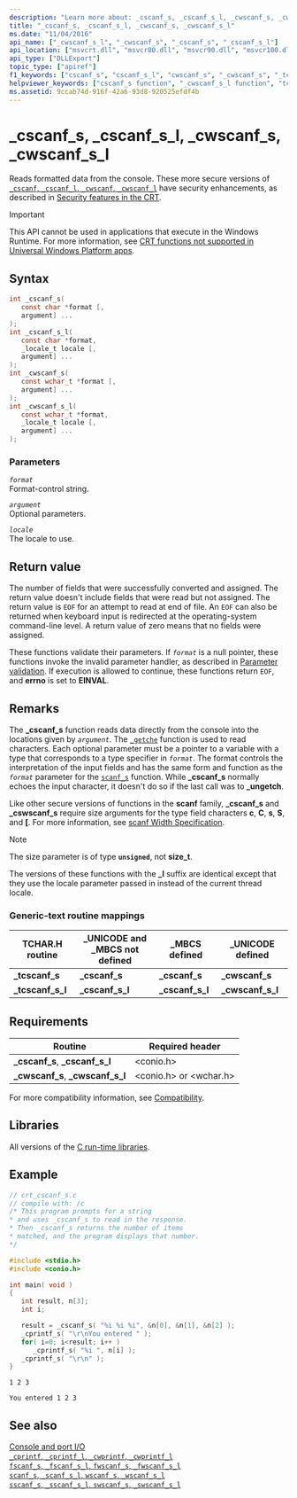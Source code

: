 ```yaml
---
description: "Learn more about: _cscanf_s, _cscanf_s_l, _cwscanf_s, _cwscanf_s_l"
title: "_cscanf_s, _cscanf_s_l, _cwscanf_s, _cwscanf_s_l"
ms.date: "11/04/2016"
api_name: ["_cwscanf_s_l", "_cwscanf_s", "_cscanf_s", "_cscanf_s_l"]
api_location: ["msvcrt.dll", "msvcr80.dll", "msvcr90.dll", "msvcr100.dll", "msvcr100_clr0400.dll", "msvcr110.dll", "msvcr110_clr0400.dll", "msvcr120.dll", "msvcr120_clr0400.dll", "ucrtbase.dll"]
api_type: ["DLLExport"]
topic_type: ["apiref"]
f1_keywords: ["cscanf_s", "cscanf_s_l", "cwscanf_s", "_cwscanf_s", "_tcscanf_s", "_cscanf_s", "_cwscanf_s_l", "_cscanf_s_l", "cwscanf_s_l", "_tcscanf_s_l", "tcscanf_s", "tcscanf_s_l"]
helpviewer_keywords: ["cscanf_s function", "_cwscanf_s_l function", "tcscanf_s function", "console [C++], reading from", "_cscanf_s function", "data [C++], reading from the console", "cwscanf_s function", "_tcscanf_s_l function", "_cscanf_s_l function", "cscanf_s_l function", "cwscanf_s_l function", "reading data [C++], from the console", "_cwscanf_s function", "_tcscanf_s function", "tcscanf_s_l function"]
ms.assetid: 9ccab74d-916f-42a6-93d8-920525efdf4b
---
```

# _cscanf_s, _cscanf_s_l, _cwscanf_s, _cwscanf_s_l

Reads formatted data from the console. These more secure versions of [`_cscanf`, `_cscanf_l`, `_cwscanf`, `_cwscanf_l`](cscanf-cscanf-l-cwscanf-cwscanf-l.md) have security enhancements, as described in [Security features in the CRT](../security-features-in-the-crt.md).

> [!IMPORTANT]
> This API cannot be used in applications that execute in the Windows Runtime. For more information, see [CRT functions not supported in Universal Windows Platform apps](../../cppcx/crt-functions-not-supported-in-universal-windows-platform-apps.md).

## Syntax

```C
int _cscanf_s(
   const char *format [,
   argument] ...
);
int _cscanf_s_l(
   const char *format,
   _locale_t locale [,
   argument] ...
);
int _cwscanf_s(
   const wchar_t *format [,
   argument] ...
);
int _cwscanf_s_l(
   const wchar_t *format,
   _locale_t locale [,
   argument] ...
);
```

### Parameters

*`format`*\
Format-control string.

*`argument`*\
Optional parameters.

*`locale`*\
The locale to use.

## Return value

The number of fields that were successfully converted and assigned. The return value doesn't include fields that were read but not assigned. The return value is `EOF` for an attempt to read at end of file. An `EOF` can also be returned when keyboard input is redirected at the operating-system command-line level. A return value of zero means that no fields were assigned.

These functions validate their parameters. If *`format`* is a null pointer, these functions invoke the invalid parameter handler, as described in [Parameter validation](../parameter-validation.md). If execution is allowed to continue, these functions return `EOF`, and **errno** is set to **EINVAL**.

## Remarks

The **_cscanf_s** function reads data directly from the console into the locations given by *`argument`*. The [`_getche`](getch-getwch.md) function is used to read characters. Each optional parameter must be a pointer to a variable with a type that corresponds to a type specifier in *`format`*. The format controls the interpretation of the input fields and has the same form and function as the *`format`* parameter for the [`scanf_s`](scanf-scanf-l-wscanf-wscanf-l.md) function. While **_cscanf_s** normally echoes the input character, it doesn't do so if the last call was to **_ungetch**.

Like other secure versions of functions in the **scanf** family, **_cscanf_s** and **_cswscanf_s** require size arguments for the type field characters **c**, **C**, **s**, **S**, and **[**. For more information, see [scanf Width Specification](../scanf-width-specification.md).

> [!NOTE]
> The size parameter is of type **`unsigned`**, not **size_t**.

The versions of these functions with the **_l** suffix are identical except that they use the locale parameter passed in instead of the current thread locale.

### Generic-text routine mappings

|TCHAR.H routine|_UNICODE and _MBCS not defined|_MBCS defined|_UNICODE defined|
|---------------------|--------------------------------------|--------------------|-----------------------|
|**_tcscanf_s**|**_cscanf_s**|**_cscanf_s**|**_cwscanf_s**|
|**_tcscanf_s_l**|**_cscanf_s_l**|**_cscanf_s_l**|**_cwscanf_s_l**|

## Requirements

|Routine|Required header|
|-------------|---------------------|
|**_cscanf_s**, **_cscanf_s_l**|\<conio.h>|
|**_cwscanf_s**, **_cwscanf_s_l**|\<conio.h> or \<wchar.h>|

For more compatibility information, see [Compatibility](../compatibility.md).

## Libraries

All versions of the [C run-time libraries](../crt-library-features.md).

## Example

```C
// crt_cscanf_s.c
// compile with: /c
/* This program prompts for a string
* and uses _cscanf_s to read in the response.
* Then _cscanf_s returns the number of items
* matched, and the program displays that number.
*/

#include <stdio.h>
#include <conio.h>

int main( void )
{
   int result, n[3];
   int i;

   result = _cscanf_s( "%i %i %i", &n[0], &n[1], &n[2] );
   _cprintf_s( "\r\nYou entered " );
   for( i=0; i<result; i++ )
      _cprintf_s( "%i ", n[i] );
   _cprintf_s( "\r\n" );
}
```

```Input
1 2 3
```

```Output
You entered 1 2 3
```

## See also

[Console and port I/O](../console-and-port-i-o.md)\
[`_cprintf`, `_cprintf_l`, `_cwprintf`, `_cwprintf_l`](cprintf-cprintf-l-cwprintf-cwprintf-l.md)\
[`fscanf_s`, `_fscanf_s_l`, `fwscanf_s`, `_fwscanf_s_l`](fscanf-s-fscanf-s-l-fwscanf-s-fwscanf-s-l.md)\
[`scanf_s`, `_scanf_s_l`, `wscanf_s`, `_wscanf_s_l`](scanf-s-scanf-s-l-wscanf-s-wscanf-s-l.md)\
[`sscanf_s`, `_sscanf_s_l`, `swscanf_s`, `_swscanf_s_l`](sscanf-s-sscanf-s-l-swscanf-s-swscanf-s-l.md)
